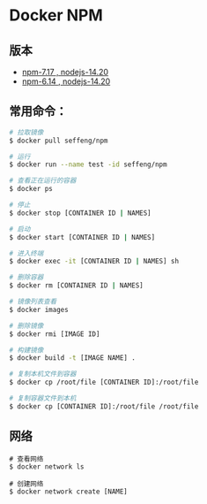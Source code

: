 # Docker NPM

## 版本

* [npm-7.17 , nodejs-14.20](https://github.com/seffeng/docker-npm/tree/7.x)
* [npm-6.14 , nodejs-14.20](https://github.com/seffeng/docker-npm/tree/6.x)

## 常用命令：

```sh
# 拉取镜像
$ docker pull seffeng/npm

# 运行
$ docker run --name test -id seffeng/npm

# 查看正在运行的容器
$ docker ps

# 停止
$ docker stop [CONTAINER ID | NAMES]

# 启动
$ docker start [CONTAINER ID | NAMES]

# 进入终端
$ docker exec -it [CONTAINER ID | NAMES] sh

# 删除容器
$ docker rm [CONTAINER ID | NAMES]

# 镜像列表查看
$ docker images

# 删除镜像
$ docker rmi [IMAGE ID]

# 构建镜像
$ docker build -t [IMAGE NAME] .

# 复制本机文件到容器
$ docker cp /root/file [CONTAINER ID]:/root/file

# 复制容器文件到本机
$ docker cp [CONTAINER ID]:/root/file /root/file
```

## 网络

```shell
# 查看网络
$ docker network ls

# 创建网络
$ docker network create [NAME]
```